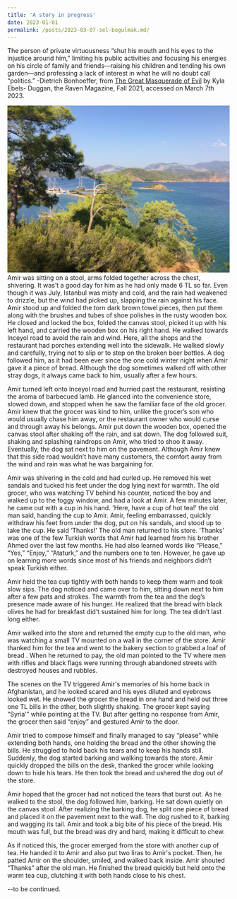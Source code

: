 ```yaml
---
title: 'A story in progress'
date: 2023-01-01
permalink: /posts/2023-03-07-sel-bogulmak.md/ 
---
```

The person of private virtuousness “shut his mouth and his eyes to the injustice around him,” limiting his public activities and focusing his energies on his circle of family and friends—raising his children and tending his own garden—and professing a lack of interest in what he will no doubt call “politics.” -Dietrich Bonhoeffer, from [The Great Masquerade of Evil](https://ravenmagazine.org/magazine/the-great-masquerade-of-evil/) by Kyla Ebels- Duggan, the Raven Magazine, Fall 2021, accessed on March 7th 2023.


![](/images/IMG_2263.JPG)
Amir was sitting on a stool, arms folded together across the chest, shivering. It was’t a good day for him as he had only made 6 TL so far. Even though it was July, Istanbul was misty and cold, and the rain had weakened to drizzle, but the wind had picked up, slapping the rain against his face. Amir stood up and folded the torn dark brown towel pieces, then put them along with the brushes and tubes of shoe polishes in the rusty wooden box. He closed and locked the box, folded the canvas stool, picked it up with his left hand, and carried the wooden box on his right hand. He walked towards Inceyol road to avoid the rain and wind. Here, all the shops and the restaurant had porches extending well into the sidewalk. He walked slowly and carefully, trying not to slip or to step on the broken beer bottles. A dog followed him, as it had been ever since the one cold winter night when Amir gave it a piece of bread. Although the dog sometimes walked off with other stray dogs, it always came back to him, usually after a few hours. 

Amir turned left onto Inceyol road and hurried past the restaurant, resisting the aroma of barbecued lamb. He glanced into the convenience store, slowed down, and stopped when he saw the familiar face of the old grocer. Amir knew that the grocer was kind to him, unlike the grocer’s son who would usually chase him away, or the restaurant owner who would curse and through away his belongs. Amir put down the wooden box, opened the canvas stool after shaking off the rain, and sat down. The dog followed suit, shaking and splashing raindrops on Amir, who tried to shoo it away. Eventually, the dog sat next to him on the pavement. Although Amir knew that this side road wouldn’t have many customers, the comfort away from the wind and rain was what he was bargaining for. 

Amir was shivering in the cold and had curled up. He removed his wet sandals and tucked his feet under the dog lying next for warmth. The old grocer, who was watching TV behind his counter,  noticed the boy and walked up to the foggy window, and had a look at Amir. A few minutes later, he came out with a cup in his hand. 
'Here, have a cup of hot tea!' the old man said, handing the cup to Amir. 
Amir, feeling embarrassed, quickly withdraw his feet from under the dog, put on his sandals, and stood up to take the cup. He said ‘Thanks!’ The old man returned to his store. 
'Thanks' was one of the few Turkish words that Amir had learned from his brother Ahmed over the last few months. He had also learned words like “Please,”  “Yes,”  “Enjoy,” “Ataturk,” and the numbers one to ten. However, he gave up on learning more words since most of his friends and neighbors didn’t  speak Turkish either. 

Amir held the tea cup tightly with both hands to keep them warm and took slow sips. The dog noticed and came over to him, sitting down next to him after a few pats and strokes. The warmth from the tea and the dog’s presence made aware of his hunger. He realized that the bread with black olives he had for breakfast did’t sustained him for long. The tea didn’t last long either. 

Amir walked into the store and returned the empty cup to the old man, who was watching a small TV mounted on a wall in the corner of the store. Amir thanked him for the tea and went to the bakery section to grabbed a loaf of bread . When he returned to pay, the old man pointed to the TV where men with rifles and black flags were running through abandoned streets with destroyed houses and rubbles. 

The scenes on the TV triggered Amir's memories of his home back in Afghanistan, and he looked scared and his eyes diluted and eyebrows looked wet.  He showed the grocer the bread in one hand and held out three one TL bills in the other, both slightly shaking. The grocer kept saying “Syria’” while pointing at the TV. But after getting no response from Amir, the grocer then said “enjoy” and gestured Amir to the door. 

Amir tried to compose himself and finally managed to say “please" while extending both hands, one holding the bread and the other showing the bills. He struggled to hold back his tears and to keep his hands still. Suddenly, the dog started barking and walking towards the store. Amir quickly dropped the bills on the desk, thanked the grocer while looking down to hide his tears. He then took the bread and ushered the dog out of the store. 

Amir hoped that the grocer had not noticed the tears that burst out. As he walked to the stool, the dog followed him, barking. He sat  down quietly on the canvas stool. After realizing the barking dog, he split one piece of bread and placed it on the pavement next to the wall. The dog rushed to it, barking and wagging its tail. Amir and took a big bite of his piece of the bread. His mouth was full, but the bread was dry and hard, making it difficult to chew.

As if noticed this, the grocer emerged from the store with another cup of tea. He handed it to Amir and also put two liras to Amir's pocket. Then, he patted Amir on the shoulder, smiled, and walked back inside. Amir shouted “Thanks” after the old man. He finished the bread quickly but held onto the warm tea cup, clutching it with both hands close to his chest. 

--to be continued.



